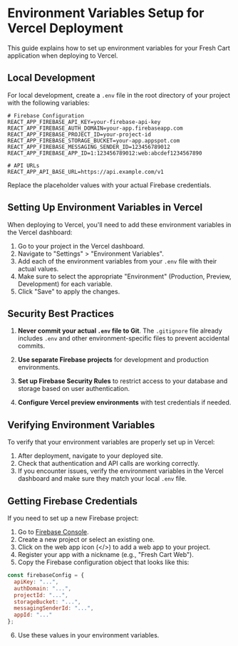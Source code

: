 # Environment Variables Setup for Vercel Deployment

This guide explains how to set up environment variables for your Fresh Cart application when deploying to Vercel.

## Local Development

For local development, create a `.env` file in the root directory of your project with the following variables:

```
# Firebase Configuration
REACT_APP_FIREBASE_API_KEY=your-firebase-api-key
REACT_APP_FIREBASE_AUTH_DOMAIN=your-app.firebaseapp.com
REACT_APP_FIREBASE_PROJECT_ID=your-project-id
REACT_APP_FIREBASE_STORAGE_BUCKET=your-app.appspot.com
REACT_APP_FIREBASE_MESSAGING_SENDER_ID=123456789012
REACT_APP_FIREBASE_APP_ID=1:123456789012:web:abcdef1234567890

# API URLs
REACT_APP_API_BASE_URL=https://api.example.com/v1
```

Replace the placeholder values with your actual Firebase credentials.

## Setting Up Environment Variables in Vercel

When deploying to Vercel, you'll need to add these environment variables in the Vercel dashboard:

1. Go to your project in the Vercel dashboard.
2. Navigate to "Settings" > "Environment Variables".
3. Add each of the environment variables from your `.env` file with their actual values.
4. Make sure to select the appropriate "Environment" (Production, Preview, Development) for each variable.
5. Click "Save" to apply the changes.

## Security Best Practices

1. **Never commit your actual `.env` file to Git**. The `.gitignore` file already includes `.env` and other environment-specific files to prevent accidental commits.

2. **Use separate Firebase projects** for development and production environments.

3. **Set up Firebase Security Rules** to restrict access to your database and storage based on user authentication.

4. **Configure Vercel preview environments** with test credentials if needed.

## Verifying Environment Variables

To verify that your environment variables are properly set up in Vercel:

1. After deployment, navigate to your deployed site.
2. Check that authentication and API calls are working correctly.
3. If you encounter issues, verify the environment variables in the Vercel dashboard and make sure they match your local `.env` file.

## Getting Firebase Credentials

If you need to set up a new Firebase project:

1. Go to [Firebase Console](https://console.firebase.google.com/).
2. Create a new project or select an existing one.
3. Click on the web app icon (</>) to add a web app to your project.
4. Register your app with a nickname (e.g., "Fresh Cart Web").
5. Copy the Firebase configuration object that looks like this:

```javascript
const firebaseConfig = {
  apiKey: "...",
  authDomain: "...",
  projectId: "...",
  storageBucket: "...",
  messagingSenderId: "...",
  appId: "..."
};
```

6. Use these values in your environment variables. 